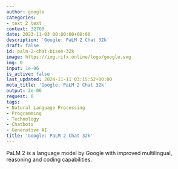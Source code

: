 ```yaml
---
author: google
categories:
- text 2 text
context: 32760
date: 2023-11-03 00:00:00+00:00
description: 'Google: PaLM 2 Chat 32k'
draft: false
id: palm-2-chat-bison-32k
image: https://img.rifx.online/logo/google.svg
img: 0
input: 1e-06
is_active: false
last_updated: 2024-11-11 03:15:52+00:00
meta_title: 'Google: PaLM 2 Chat 32k'
output: 2e-06
request: 0
tags:
- Natural Language Processing
- Programming
- Technology
- Chatbots
- Generative AI
title: 'Google: PaLM 2 Chat 32k'
---
```
















PaLM 2 is a language model by Google with improved multilingual, reasoning and coding capabilities.

